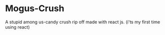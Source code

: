 # Mogus-Crush
A stupid among us-candy crush rip off made with react js. (i'ts my first time using react)
